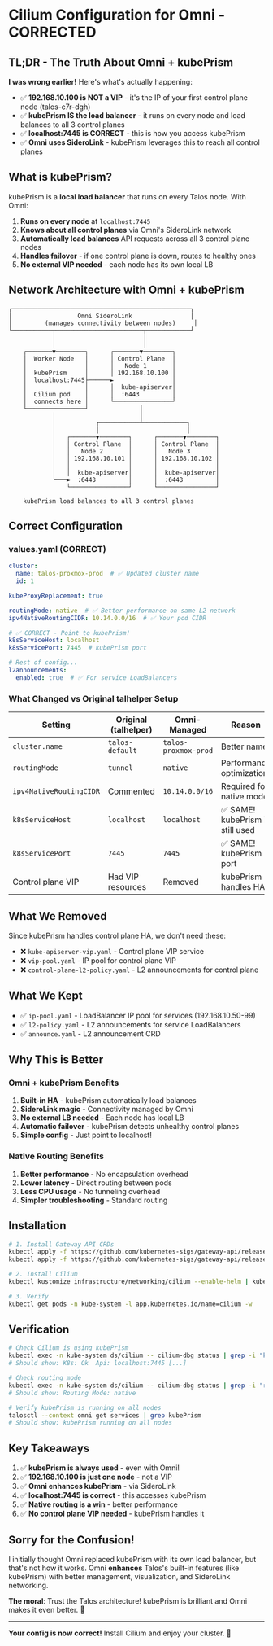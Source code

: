 # Cilium Configuration for Omni - CORRECTED

## TL;DR - The Truth About Omni + kubePrism

**I was wrong earlier!** Here's what's actually happening:

- ✅ **192.168.10.100 is NOT a VIP** - it's the IP of your first control plane node (talos-c7r-dgh)
- ✅ **kubePrism IS the load balancer** - it runs on every node and load balances to all 3 control planes
- ✅ **localhost:7445 is CORRECT** - this is how you access kubePrism
- ✅ **Omni uses SideroLink** - kubePrism leverages this to reach all control planes

## What is kubePrism?

kubePrism is a **local load balancer** that runs on every Talos node. With Omni:

1. **Runs on every node** at `localhost:7445`
2. **Knows about all control planes** via Omni's SideroLink network
3. **Automatically load balances** API requests across all 3 control plane nodes
4. **Handles failover** - if one control plane is down, routes to healthy ones
5. **No external VIP needed** - each node has its own local LB

## Network Architecture with Omni + kubePrism

```
┌─────────────────────────────────────────────────┐
│                  Omni SideroLink                │
│         (manages connectivity between nodes)     │
└───────────┬────────────────────────┬────────────┘
            │                        │
            │                        │
    ┌───────▼────────┐      ┌───────▼────────┐
    │  Worker Node   │      │ Control Plane  │
    │                │      │   Node 1       │
    │  kubePrism     │      │ 192.168.10.100 │
    │  localhost:7445├──────►                │
    │                │      │  kube-apiserver│
    │  Cilium pod    │      │  :6443         │
    │  connects here │      └────────────────┘
    └────────────────┘              │
            │                       │
            │           ┌───────────┴────────────┐
            │           │                        │
            │   ┌───────▼────────┐      ┌───────▼────────┐
            │   │ Control Plane  │      │ Control Plane  │
            │   │   Node 2       │      │   Node 3       │
            │   │ 192.168.10.101 │      │ 192.168.10.102 │
            │   │                │      │                │
            │   │  kube-apiserver│      │  kube-apiserver│
            └───►  :6443         │      │  :6443         │
                └────────────────┘      └────────────────┘
                
    kubePrism load balances to all 3 control planes
```

## Correct Configuration

### values.yaml (CORRECT)

```yaml
cluster:
  name: talos-proxmox-prod  # ✅ Updated cluster name
  id: 1

kubeProxyReplacement: true

routingMode: native  # ✅ Better performance on same L2 network
ipv4NativeRoutingCIDR: 10.14.0.0/16  # ✅ Your pod CIDR

# ✅ CORRECT - Point to kubePrism!
k8sServiceHost: localhost
k8sServicePort: 7445  # kubePrism port

# Rest of config...
l2announcements:
  enabled: true  # ✅ For service LoadBalancers
```

### What Changed vs Original talhelper Setup

| Setting | Original (talhelper) | Omni-Managed | Reason |
|---------|---------------------|--------------|---------|
| `cluster.name` | `talos-default` | `talos-proxmox-prod` | Better name |
| `routingMode` | `tunnel` | `native` | Performance optimization |
| `ipv4NativeRoutingCIDR` | Commented | `10.14.0.0/16` | Required for native mode |
| `k8sServiceHost` | `localhost` | `localhost` | ✅ SAME! kubePrism is still used |
| `k8sServicePort` | `7445` | `7445` | ✅ SAME! kubePrism port |
| Control plane VIP | Had VIP resources | Removed | kubePrism handles HA |

## What We Removed

Since kubePrism handles control plane HA, we don't need these:

- ❌ `kube-apiserver-vip.yaml` - Control plane VIP service
- ❌ `vip-pool.yaml` - IP pool for control plane VIP  
- ❌ `control-plane-l2-policy.yaml` - L2 announcements for control plane

## What We Kept

- ✅ `ip-pool.yaml` - LoadBalancer IP pool for services (192.168.10.50-99)
- ✅ `l2-policy.yaml` - L2 announcements for service LoadBalancers
- ✅ `announce.yaml` - L2 announcement CRD

## Why This is Better

### Omni + kubePrism Benefits

1. **Built-in HA** - kubePrism automatically load balances
2. **SideroLink magic** - Connectivity managed by Omni
3. **No external LB needed** - Each node has local LB
4. **Automatic failover** - kubePrism detects unhealthy control planes
5. **Simple config** - Just point to localhost!

### Native Routing Benefits

1. **Better performance** - No encapsulation overhead
2. **Lower latency** - Direct routing between pods
3. **Less CPU usage** - No tunneling overhead
4. **Simpler troubleshooting** - Standard routing

## Installation

```bash
# 1. Install Gateway API CRDs
kubectl apply -f https://github.com/kubernetes-sigs/gateway-api/releases/download/v1.3.0/standard-install.yaml
kubectl apply -f https://github.com/kubernetes-sigs/gateway-api/releases/download/v1.3.0/experimental-install.yaml

# 2. Install Cilium
kubectl kustomize infrastructure/networking/cilium --enable-helm | kubectl apply -f -

# 3. Verify
kubectl get pods -n kube-system -l app.kubernetes.io/name=cilium -w
```

## Verification

```bash
# Check Cilium is using kubePrism
kubectl exec -n kube-system ds/cilium -- cilium-dbg status | grep -i "k8s"
# Should show: K8s: Ok  Api: localhost:7445 [...]

# Check routing mode
kubectl exec -n kube-system ds/cilium -- cilium-dbg status | grep -i "routing mode"
# Should show: Routing Mode: native

# Verify kubePrism is running on all nodes
talosctl --context omni get services | grep kubePrism
# Should show: kubePrism running on all nodes
```

## Key Takeaways

1. ✅ **kubePrism is always used** - even with Omni!
2. ✅ **192.168.10.100 is just one node** - not a VIP
3. ✅ **Omni enhances kubePrism** - via SideroLink
4. ✅ **localhost:7445 is correct** - this accesses kubePrism
5. ✅ **Native routing is a win** - better performance
6. ✅ **No control plane VIP needed** - kubePrism handles it

## Sorry for the Confusion!

I initially thought Omni replaced kubePrism with its own load balancer, but that's not how it works. Omni **enhances** Talos's built-in features (like kubePrism) with better management, visualization, and SideroLink networking.

**The moral**: Trust the Talos architecture! kubePrism is brilliant and Omni makes it even better. 🎉

---

**Your config is now correct!** Install Cilium and enjoy your cluster. 🚀
